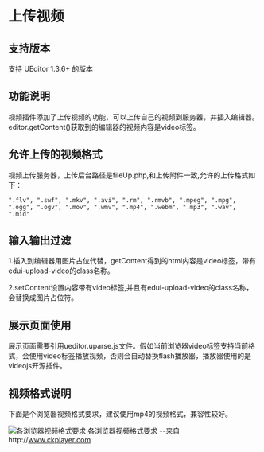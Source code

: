 # 上传视频

## 支持版本 ##

支持 UEditor 1.3.6+ 的版本

## 功能说明 ##

视频插件添加了上传视频的功能，可以上传自己的视频到服务器，并插入编辑器。editor.getContent()获取到的编辑器的视频内容是video标签。

## 允许上传的视频格式 ##
视频上传服务器，上传后台路径是fileUp.php,和上传附件一致,允许的上传格式如下：
```
".flv", ".swf", ".mkv", ".avi", ".rm", ".rmvb", ".mpeg", ".mpg", ".ogg", ".ogv", ".mov", ".wmv", ".mp4", ".webm", ".mp3", ".wav", ".mid"
```

## 输入输出过滤

1.插入到编辑器用图片占位代替，getContent得到的html内容是video标签，带有edui-upload-video的class名称。

2.setContent设置内容带有video标签,并且有edui-upload-video的class名称，会替换成图片占位符。

## 展示页面使用 ##

展示页面需要引用ueditor.uparse.js文件。假如当前浏览器video标签支持当前格式，会使用video标签播放视频，否则会自动替换flash播放器，播放器使用的是videojs开源插件。

## 视频格式说明 ##

下面是个浏览器视频格式要求，建议使用mp4的视频格式，兼容性较好。

![各浏览器视频格式要求](images/video.png)
各浏览器视频格式要求 --来自http://www.ckplayer.com
